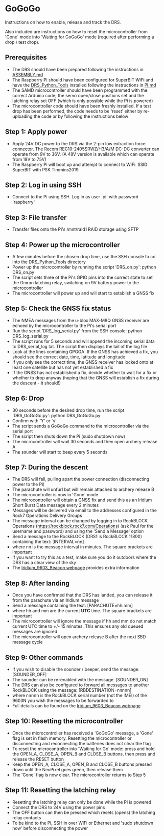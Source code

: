 # GoGoGo

Instructions on how to enable, release and track the DRS.

Also included are instructions on how to reset the microcontroller from 'Gone' mode into 'Waiting for GoGoGo' mode (required after performing a drop / test drop).

## Prerequisites

- The DRS should have been prepared following the instructions in [ASSEMBLY.md](https://github.com/PaulZC/Data_Recovery_System/blob/master/ASSEMBLY.md)
- The Raspberry Pi should have been configured for SuperBIT WiFi and have the [DRS_Python_Tools](https://github.com/PaulZC/DRS_Python_Tools) installed following the instructions in [PI.md](https://github.com/PaulZC/Data_Recovery_System/blob/master/PI.md)
- The SAMD microcontroller should have been programmed with the correct Arduino code; the servo open/close positions set and the latching relay set OFF (which is only possible while the Pi is powered)
- The microcontroller code should have been freshly installed. If a test drop has been performed, the code needs to be 'reset' either by re-uploading the code or by following the instructions below

## Step 1: Apply power

- Apply 24V DC power to the DRS via the 2-pin low extraction force connector. The Recom REC10-2405SRWZ/H3/A/M DC-DC converter can operate from 9V to 36V. (A 48V version is available which can operate from 18V to 75V)
- The Raspberry Pi will boot up and attempt to connect to WiFi: SSID SuperBIT with PSK Timmins2019

## Step 2: Log in using SSH

- Connect to the Pi using SSH. Log in as user 'pi' with password 'raspberry'

## Step 3: File transfer

- Transfer files onto the Pi's /mnt/raid1 RAID storage using SFTP

## Step 4: Power up the microcontroller

- A few minutes before the chosen drop time, use the SSH console to cd into the DRS_Python_Tools directory
- Power up the microcontroller by running the script 'DRS_on.py': python DRS_on.py
- The script sets three of the Pi's GPIO pins into the correct state to set the Omron latching relay, switching on 9V battery power to the microcontroller
- The microcontroller will power up and will start to establish a GNSS fix

## Step 5: Check the GNSS fix status

- The NMEA messages from the u-blox MAX-M8Q GNSS receiver are echoed by the microcontroller to the Pi's serial port
- Run the script 'DRS_log_serial.py' from the SSH console: python DRS_log_serial.py
- The script runs for 5 seconds and will append the incoming serial data to DRS_serial_log.txt. The script then displays the tail of the log file
- Look at the lines containing GPGGA. If the GNSS has achieved a fix, you should see the correct date, time, latitude and longitude
- If you only see the correct time, the GNSS receiver has locked onto at least one satellite but has not yet established a fix
- If the GNSS has not established a fix, decide whether to wait for a fix or whether to drop anyway (hoping that the GNSS will establish a fix during the descent - it should!)

## Step 6: Drop

- 30 seconds before the desired drop time, run the script 'DRS_GoGoGo.py': python DRS_GoGoGo.py
- Confirm with 'Y' or 'y'
- The script sends a GoGoGo command to the microcontroller via the serial port
- The script then shuts down the Pi (sudo shutdown now)
- The microcontroller will wait 30 seconds and then open archery release A
- The sounder will start to beep every 5 seconds

## Step 7: During the descent

- The DRS will fall, pulling apart the power connection (disconnecting power to the Pi)
- The parachute will unfurl but will remain attached to archery release B
- The microcontroller is now in 'Gone' mode
- The microcontroller will obtain a GNSS fix and send this as an Iridium Short Burst Data message every 2 minutes
- Messages will be delivered via email to the addresses configured in the Rock7 Operations Delivery Groups
- The message interval can be changed by logging in to RockBLOCK Operations (https://rockblock.rock7.com/Operations) (ask Paul for the username and password) and using the 'Send a Message' option
- Send a message to the RockBLOCK (DRS1 is RockBLOCK 11800) containing the text: [INTERVAL=nn]
- where nn is the message interval in minutes. The square brackets are important
- If you want to try this as a test, make sure you do it outdoors where the DRS has a clear view of the sky
- The [Iridium_9603_Beacon webpage](https://github.com/PaulZC/Iridium_9603_Beacon/blob/master/RockBLOCK.md#configuring-your-beacon-via-rockblock-operations) provides extra information

## Step 8: After landing

- Once you have confirmed that the DRS has landed, you can release it from the parachute via an Iridium message
- Send a message containing the text: [PARACHUTE=hh:mm]
- where hh and mm are the current **UTC** time. The square brackets are important
- The microcontroller will ignore the message if hh and mm do not match current UTC time to +/- 15 minutes. This ensures any old queued messages are ignored
- The microcontroller will open archery release B after the next SBD message cycle

## Step 9: Other commands

- If you wish to disable the sounder / beeper, send the message: [SOUNDER_OFF]
- The sounder can be re-enabled with the message: [SOUNDER_ON]
- The DRS can also be configured to forward all messages to another RockBLOCK using the message: [RBDESTINATION=nnnnn]
- where nnnnn is the RockBLOCK serial number (not the IMEI) of the 9603N you wish the messages to be forwarded to
- Full details can be found on the [Iridium_9603_Beacon webpage](https://github.com/PaulZC/Iridium_9603_Beacon/blob/master/RockBLOCK.md#configuring-your-beacon-via-rockblock-operations)

## Step 10: Resetting the microcontroller

- Once the microcontroller has received a 'GoGoGo' message, a 'Gone' flag is set in flash memory. Resetting the microcontroller or disconnecting and reconnecting the batteries does not clear the flag
- To reset the microcontroller into 'Waiting for Go' mode: press and hold the OPEN_A, CLOSE_A, OPEN_B and CLOSE_B buttons, then press and release the RESET button
- Keep the OPEN_A, CLOSE_A, OPEN_B and CLOSE_B buttons pressed down until the NeoPixel goes green, then release them
- The 'Gone' flag is now clear. The microcontroller returns to Step 5 

## Step 11: Resetting the latching relay

- Resetting the latching relay can only be done while the Pi is powered
- Connect the DRS to 24V using the power pins
- The OFF button can then be pressed which resets (opens) the latching relay contacts
- To be kind to the Pi, SSH in over WiFi or Ethernet and 'sudo shutdown now' before disconnecting the power

